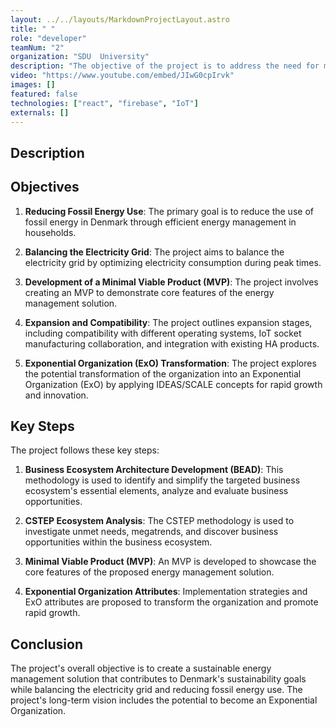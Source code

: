 ```yaml
---
layout: ../../layouts/MarkdownProjectLayout.astro
title: " "
role: "developer"
teamNum: "2"
organization: "SDU  University"
description: "The objective of the project is to address the need for more sustainable energy management in Danish households through home automation (HA) while contributing to Denmark's goal of eliminating the use of fossil energy in the energy sector"
video: "https://www.youtube.com/embed/JIwG0cpIrvk"
images: []
featured: false
technologies: ["react", "firebase", "IoT"]
externals: []
---
```


## Description

## Objectives

1. **Reducing Fossil Energy Use**: The primary goal is to reduce the use of fossil energy in Denmark through efficient energy management in households.

2. **Balancing the Electricity Grid**: The project aims to balance the electricity grid by optimizing electricity consumption during peak times.

3. **Development of a Minimal Viable Product (MVP)**: The project involves creating an MVP to demonstrate core features of the energy management solution.

4. **Expansion and Compatibility**: The project outlines expansion stages, including compatibility with different operating systems, IoT socket manufacturing collaboration, and integration with existing HA products.

5. **Exponential Organization (ExO) Transformation**: The project explores the potential transformation of the organization into an Exponential Organization (ExO) by applying IDEAS/SCALE concepts for rapid growth and innovation.

## Key Steps

The project follows these key steps:

1. **Business Ecosystem Architecture Development (BEAD)**: This methodology is used to identify and simplify the targeted business ecosystem's essential elements, analyze and evaluate business opportunities.

2. **CSTEP Ecosystem Analysis**: The CSTEP methodology is used to investigate unmet needs, megatrends, and discover business opportunities within the business ecosystem.

3. **Minimal Viable Product (MVP)**: An MVP is developed to showcase the core features of the proposed energy management solution.

4. **Exponential Organization Attributes**: Implementation strategies and ExO attributes are proposed to transform the organization and promote rapid growth.

## Conclusion

The project's overall objective is to create a sustainable energy management solution that contributes to Denmark's sustainability goals while balancing the electricity grid and reducing fossil energy use. The project's long-term vision includes the potential to become an Exponential Organization.
